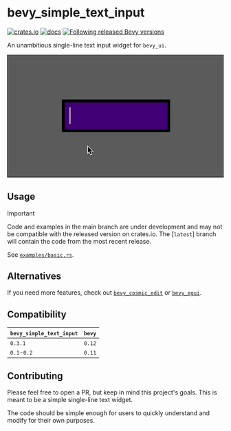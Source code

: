 # bevy_simple_text_input

[![crates.io](https://img.shields.io/crates/v/bevy_simple_text_input.svg)](https://crates.io/crates/bevy_simple_text_input)
[![docs](https://docs.rs/bevy_simple_text_input/badge.svg)](https://docs.rs/bevy_simple_text_input)
[![Following released Bevy versions](https://img.shields.io/badge/Bevy%20tracking-released%20version-lightblue)](https://bevyengine.org/learn/book/plugin-development/#main-branch-tracking)

An unambitious single-line text input widget for `bevy_ui`.

![animated screenshot of text input widget gaining focus and text typed and submitted](assets/screenshot.gif)

## Usage

> [!IMPORTANT]
> Code and examples in the main branch are under development and may not be compatible with the released version on crates.io. The [`latest`] branch will contain the code from the most recent release.

See [`examples/basic.rs`](examples/basic.rs).

## Alternatives

If you need more features, check out [`bevy_cosmic_edit`](https://github.com/StaffEngineer/bevy_cosmic_edit) or [`bevy_egui`](https://github.com/mvlabat/bevy_egui).

## Compatibility

| `bevy_simple_text_input` | `bevy` |
| :--                      | :--    |
| `0.3.1`                  | `0.12` |
| `0.1`-`0.2`              | `0.11` |

## Contributing

Please feel free to open a PR, but keep in mind this project's goals. This is meant to be a simple single-line text widget.

The code should be simple enough for users to quickly understand and modify for their own purposes.
